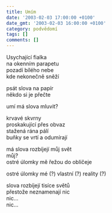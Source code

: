```yaml
---
title: Umím
date: '2003-02-03 17:00:00 +0100'
date_gmt: '2003-02-03 16:00:00 +0100'
category: podvědomí
tags: []
comments: []
---
```


<p>Usychající fialka<br>na okenním parapetu<br>pozadí bílého nebe<br>kde nekonečně sněží</p>
<p>psát slova na papír<br>někdo si je přečte</p>
<p>umí má slova mluvit?</p>
<p>krvavé skvrny<br>proskakující přes obvaz<br>stažená rána pálí<br>buňky se vrtí a odumírají</p>
<p>má slova rozbíjejí můj svět<br>můj?<br>ostré úlomky mě řežou do obličeje</p>
<p>ostré úlomky mé (?) vlastní (?) reality (?)</p>
<p>slova rozbíjejí tisíce světů<br>přestože neznamenají nic<br>nic...<br>nic...</p>
